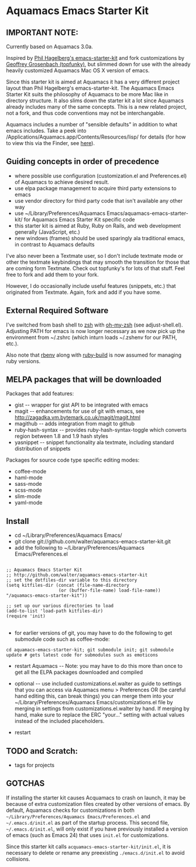 # Aquamacs Emacs Starter Kit

## IMPORTANT NOTE:

Currently based on Aquamacs 3.0a.

Inspired by [Phil Hagelberg's emacs-starter-kit](http://github.com/technomancy/emacs-starter-kit/tree/master) and fork customizations by [Geoffrey Grosenbach (topfunky)](http://github.com/topfunky/emacs-starter-kit/tree/master), but slimmed down for use with the already heavily customized Aquamacs Mac OS X version of emacs.

Since this starter kit is aimed at Aquamacs it has a very different project layout than Phil Hagelberg's emacs-starter-kit. The Aquamacs Emacs Starter Kit suits the philosophy of Aquamacs to be more Mac like in directory structure. It also slims down the starter kit a lot since Aquamacs already includes many of the same concepts.  This is a new related project, not a fork, and thus code conventions may not be interchangable.

Aquamacs includes a number of "sensible defaults" in addition to what emacs includes. Take a peek into /Applications/Aquamacs.app/Contents/Resources/lisp/ for details (for how to view this via the Finder, see [here](http://www.macosxtips.co.uk/index_files/peek-inside-mac-os-x-packages.php)).

## Guiding concepts in order of precedence

* where possible use configuration (customization.el and Preferences.el) of Aquamacs to achieve desired result.
* use elpa package management to acquire third party extensions to emacs
* use vendor directory for third party code that isn't available any other way
* use ~/Library/Preferences/Aquamacs Emacs/aquamacs-emacs-starter-kit/ for Aquamacs Emacs Starter Kit specific code
* this starter kit is aimed at Ruby, Ruby on Rails, and web development generally (JavaScript, etc.)
* new windows (frames) should be used sparingly ala traditional emacs, in contrast to Aquamacs defaults

I've also never been a Textmate user, so I don't include textmate mode or other the textmate keybindings that may smooth the transition for those that are coming form Textmate. Check out topfunky's for lots of that stuff. Feel free to fork and add them to your fork.

However, I do occasionally include useful features (snippets, etc.) that originated from Textmate. Again, fork and add if you have some.

## External Required Software

I've switched from bash shell to [zsh](http://www.zsh.org) with [oh-my-zsh](https://github.com/robbyrussell/oh-my-zsh) (see adjust-shell.el). Adjusting PATH for emacs is now longer necessary as we now pick up the environment from ~/.zshrc (which inturn loads ~/.zshenv for our PATH, etc.).

Also note that [rbenv](http://rbenv.org) along with [ruby-build](https://github.com/sstephenson/ruby-build) is now assumed for managing ruby versions.

## MELPA packages that will be downloaded

Packages that add features:

* gist -- wrapper for gist API to be integrated with emacs
* magit -- enhancements for use of git with emacs, see http://zagadka.vm.bytemark.co.uk/magit/magit.html
* magithub -- adds integration from magit to github
* ruby-hash-syntax -- provides ruby-hash-syntax-toggle which converts region between 1.8 and 1.9 hash styles
* yasnippet -- snippet functionality ala textmate, including standard distribution of snippets

Packages for source code type specific editing modes:

* coffee-mode
* haml-mode
* sass-mode
* scss-mode
* slim-mode
* yaml-mode

## Install

* cd ~/Library/Preferences/Aquamacs Emacs/
* git clone git://github.com/walter/aquamacs-emacs-starter-kit.git
* add the following to ~/Library/Preferences/Aquamacs Emacs/Preferences.el

<pre>
<code>
;; Aquamacs Emacs Starter Kit
;; http://github.com/walter/aquamacs-emacs-starter-kit
;; set the dotfiles-dir variable to this directory
(setq kitfiles-dir (concat (file-name-directory
                    (or (buffer-file-name) load-file-name)) "/aquamacs-emacs-starter-kit"))

;; set up our various directories to load
(add-to-list 'load-path kitfiles-dir)
(require 'init)
</code>
</pre>

* for earlier versions of git, you may have to do the following to get submodule code such as coffee-mode:

```
cd aquamacs-emacs-starter-kit; git submodule init; git submodule update # gets latest code for submodules such as emoticons
```

* restart Aquamacs -- Note: you may have to do this more than once to get all the ELPA packages downloaded and compiled

* optional -- use included customizations.el.walter as guide to settings that you can access via Aquamacs menu > Preferences OR (be careful hand editing this, can break things) you can merge them into your ~/Library/Preferences/Aquamacs Emacs/customizations.el file by merging in settings from customizations.el.walter by hand. If merging by hand, make sure to replace the ERC "your..." setting with actual values instead of the included placeholders.
* restart

## TODO and Scratch:
* tags for projects
             
## GOTCHAS

If installing the starter kit causes Acquamacs to crash on launch, it may be because of extra customization files created by other versions of emacs.  By default, Aquamacs checks for customizations in both `~/Library/Preferences/Aquamacs Emacs/Preferences.el` and `~/.emacs.d/init.el` as part of the startup process.  This second file, `~/.emacs.d/init.el`, will only exist if you have previously installed a version of emacs (such as Emacs 24) that uses `init.el` for customizations.  

Since this starter kit calls `acquamacs-emacs-starter-kit/init.el`, it is necessary to delete or rename any preexisting `./emacs.d/init.el` to avoid collisions.